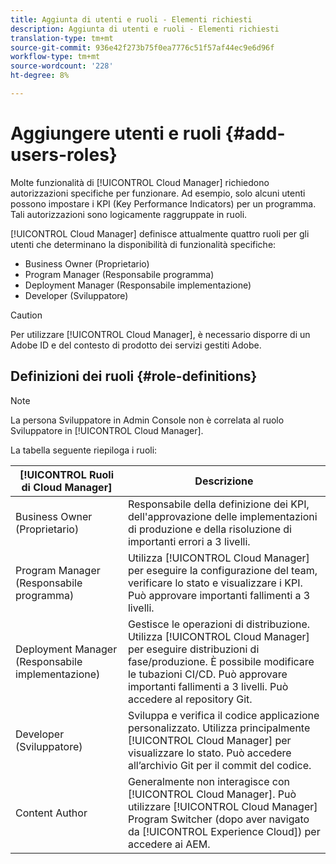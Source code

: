 ```yaml
---
title: Aggiunta di utenti e ruoli - Elementi richiesti
description: Aggiunta di utenti e ruoli - Elementi richiesti
translation-type: tm+mt
source-git-commit: 936e42f273b75f0ea7776c51f57af44ec9e6d96f
workflow-type: tm+mt
source-wordcount: '228'
ht-degree: 8%

---
```



# Aggiungere utenti e ruoli {#add-users-roles}


Molte funzionalità di [!UICONTROL Cloud Manager] richiedono autorizzazioni specifiche per funzionare. Ad esempio, solo alcuni utenti possono impostare i KPI (Key Performance Indicators) per un programma. Tali autorizzazioni sono logicamente raggruppate in ruoli.

[!UICONTROL Cloud Manager] definisce attualmente quattro ruoli per gli utenti che determinano la disponibilità di funzionalità specifiche:

* Business Owner (Proprietario)
* Program Manager (Responsabile programma)
* Deployment Manager (Responsabile implementazione)
* Developer (Sviluppatore)

>[!CAUTION]
>
>Per utilizzare [!UICONTROL Cloud Manager], è necessario disporre di un Adobe ID  e del contesto di prodotto dei servizi gestiti Adobe.

## Definizioni dei ruoli {#role-definitions}

>[!NOTE]
>
>La persona Sviluppatore in  Admin Console non è correlata al ruolo Sviluppatore in [!UICONTROL Cloud Manager].

La tabella seguente riepiloga i ruoli:

| [!UICONTROL Ruoli di Cloud Manager] | Descrizione |
|--- |--- |
| Business Owner (Proprietario) | Responsabile della definizione dei KPI, dell&#39;approvazione delle implementazioni di produzione e della risoluzione di importanti errori a 3 livelli. |
| Program Manager (Responsabile programma) | Utilizza [!UICONTROL Cloud Manager] per eseguire la configurazione del team, verificare lo stato e visualizzare i KPI. Può approvare importanti fallimenti a 3 livelli. |
| Deployment Manager (Responsabile implementazione) | Gestisce le operazioni di distribuzione. Utilizza [!UICONTROL Cloud Manager] per eseguire distribuzioni di fase/produzione. È possibile modificare le tubazioni CI/CD. Può approvare importanti fallimenti a 3 livelli. Può accedere al repository Git. |
| Developer (Sviluppatore) | Sviluppa e verifica il codice applicazione personalizzato. Utilizza principalmente [!UICONTROL Cloud Manager] per visualizzare lo stato. Può accedere all’archivio Git per il commit del codice. |
| Content Author | Generalmente non interagisce con [!UICONTROL Cloud Manager]. Può utilizzare [!UICONTROL Cloud Manager] Program Switcher (dopo aver navigato da [!UICONTROL Experience Cloud]) per accedere ai AEM. |